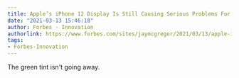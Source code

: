 ```yaml
---
title: Apple’s iPhone 12 Display Is Still Causing Serious Problems For Users
date: "2021-03-13 15:46:18"
author: Forbes - Innovation
authorlink: https://www.forbes.com/sites/jaymcgregor/2021/03/13/apple-iphone-12-display-is-still-causing-serious-problems-for-users/
tags:
- Forbes-Innovation
---
```

The green tint isn't going away.